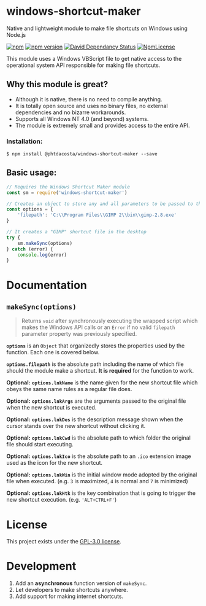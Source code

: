 # windows-shortcut-maker
Native and lightweight module to make file shortcuts on Windows using Node.js

[![npm](https://img.shields.io/npm/dy/windows-shortcut-maker.svg)](https://www.npmjs.com/package/windows-shortcut-maker)
[![npm version](https://badge.fury.io/js/windows-shortcut-maker.svg)](https://badge.fury.io/js/windows-shortcut-maker)
[![David Dependancy Status](https://david-dm.org/phtdacosta/windows-shortcut-maker.svg)](https://david-dm.org/phtdacosta/windows-shortcut-maker)
[![NpmLicense](https://img.shields.io/npm/l/windows-shortcut-maker.svg)](https://www.npmjs.com/package/windows-shortcut-maker)

This module uses a Windows VBScript file to get native access to the operational system API responsible for making file shortcuts.

## Why this module is great?
* Although it is native, there is no need to compile anything.
* It is totally open source and uses no binary files, no external dependencies and no bizarre workarounds.
* Supports all Windows NT 4.0 (and beyond) systems.
* The module is extremely small and provides access to the entire API.

### Installation:
```
$ npm install @phtdacosta/windows-shortcut-maker --save
```

## Basic usage:
```js
// Requires the Windows Shortcut Maker module
const sm = require('windows-shortcut-maker')

// Creates an object to store any and all parameters to be passed to the Windows API
const options = {
    'filepath': 'C:\\Program Files\\GIMP 2\\bin\\gimp-2.8.exe'
}

// It creates a "GIMP" shortcut file in the desktop
try {
    sm.makeSync(options)
} catch (error) {
    console.log(error)
}
```

# Documentation

## `makeSync(options)`
> Returns `void` after synchronously executing the wrapped script which makes the Windows API calls or an `Error` if no valid `filepath` parameter property was previously specified.

**`options`** is an `Object` that organizedly stores the properties used by the function. Each one is covered below.

**`options.filepath`** is the absolute path including the name of which file should the module make a shortcut. **It is required** for the function to work.

**Optional:** **`options.lnkName`** is the name given for the new shortcut file which obeys the same name rules as a regular file does.

**Optional:** **`options.lnkArgs`** are the arguments passed to the original file when the new shortcut is executed.

**Optional:** **`options.lnkDes`** is the description message shown when the cursor stands over the new shortcut without clicking it.

**Optional:** **`options.lnkCwd`** is the absolute path to which folder the original file should start executing.

**Optional:** **`options.lnkIco`** is the absolute path to an `.ico` extension image used as the icon for the new shortcut.

**Optional:** **`options.lnkWin`** is the initial window mode adopted by the original file when executed. (e.g. `3` is maximized, `4` is normal and `7` is minimized)

**Optional:** **`options.lnkHtk`** is the key combination that is going to trigger the new shortcut execution. (e.g. `'ALT+CTRL+F'`)

# License
This project exists under the [GPL-3.0 license](https://github.com/phtdacosta/windows-shortcut-maker/blob/master/LICENSE).

# Development
1. Add an **asynchronous** function version of `makeSync`.
2. Let developers to make shortcuts anywhere.
3. Add support for making internet shortcuts.   